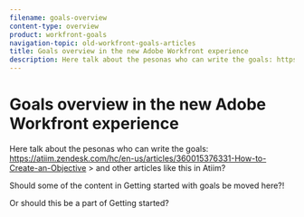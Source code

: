 ```yaml
---
filename: goals-overview
content-type: overview
product: workfront-goals
navigation-topic: old-workfront-goals-articles
title: Goals overview in the new Adobe Workfront experience
description: Here talk about the pesonas who can write the goals: https://atiim.zendesk.com/hc/en-us/articles/360015376331-How-to-Create-an-Objective > and other articles like this in Atiim?
---
```


# Goals overview in the new Adobe Workfront experience

Here talk about the pesonas who can write the goals: https://atiim.zendesk.com/hc/en-us/articles/360015376331-How-to-Create-an-Objective > and other articles like this in Atiim?

Should some of the content in&nbsp;Getting started with goals be moved here?!&nbsp;

Or should this be a part of Getting started?&nbsp;
